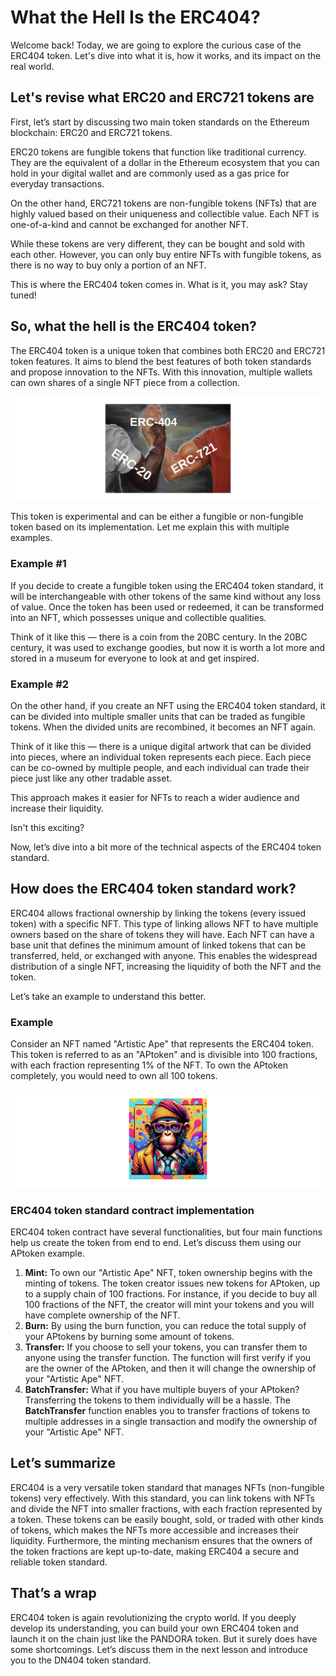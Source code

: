 # What the Hell Is the ERC404?

Welcome back! Today, we are going to explore the curious case of the ERC404 token. Let's dive into what it is, how it works, and its impact on the real world.

## Let's revise what ERC20 and ERC721 tokens are

First, let’s start by discussing two main token standards on the Ethereum blockchain: ERC20 and ERC721 tokens.

ERC20 tokens are fungible tokens that function like traditional currency. They are the equivalent of a dollar in the Ethereum ecosystem that you can hold in your digital wallet and are commonly used as a gas price for everyday transactions.

On the other hand, ERC721 tokens are non-fungible tokens (NFTs) that are highly valued based on their uniqueness and collectible value. Each NFT is one-of-a-kind and cannot be exchanged for another NFT.

While these tokens are very different, they can be bought and sold with each other. However, you can only buy entire NFTs with fungible tokens, as there is no way to buy only a portion of an NFT.

This is where the ERC404 token comes in. What is it, you may ask? Stay tuned!

## So, what the hell is the ERC404 token?

The ERC404 token is a unique token that combines both ERC20 and ERC721 token features. It aims to blend the best features of both token standards and propose innovation to the NFTs. With this innovation, multiple wallets can own shares of a single NFT piece from a collection.

![intro-1.png](https://github.com/0xmetaschool/Learning-Projects/blob/main/assests_for_all/assests_for_erc404/1%20Getting%20Started/2%20What%20the%20Hell%20Is%20the%20ERC404/intro-1.png?raw=true)

This token is experimental and can be either a fungible or non-fungible token based on its implementation. Let me explain this with multiple examples.

### Example #1

If you decide to create a fungible token using the ERC404 token standard, it will be interchangeable with other tokens of the same kind without any loss of value. Once the token has been used or redeemed, it can be transformed into an NFT, which possesses unique and collectible qualities. 

Think of it like this — there is a coin from the 20BC century. In the 20BC century, it was used to exchange goodies, but now it is worth a lot more and stored in a museum for everyone to look at and get inspired.

### Example #2

On the other hand, if you create an NFT using the ERC404 token standard, it can be divided into multiple smaller units that can be traded as fungible tokens. When the divided units are recombined, it becomes an NFT again.

Think of it like this — there is a unique digital artwork that can be divided into pieces, where an individual token represents each piece. Each piece can be co-owned by multiple people, and each individual can trade their piece just like any other tradable asset. 

This approach makes it easier for NFTs to reach a wider audience and increase their liquidity.

Isn't this exciting?

Now, let’s dive into a bit more of the technical aspects of the ERC404 token standard.

## How does the ERC404 token standard work?

ERC404 allows fractional ownership by linking the tokens (every issued token) with a specific NFT. This type of linking allows NFT to have multiple owners based on the share of tokens they will have. Each NFT can have a base unit that defines the minimum amount of linked tokens that can be transferred, held, or exchanged with anyone. This enables the widespread distribution of a single NFT, increasing the liquidity of both the NFT and the token.

Let’s take an example to understand this better.

### Example

Consider an NFT named "Artistic Ape" that represents the ERC404 token. This token is referred to as an "APtoken" and is divisible into 100 fractions, with each fraction representing 1% of the NFT. To own the APtoken completely, you would need to own all 100 tokens.


![intro-2.png](https://github.com/0xmetaschool/Learning-Projects/blob/main/assests_for_all/assests_for_erc404/1%20Getting%20Started/2%20What%20the%20Hell%20Is%20the%20ERC404/intro-2.png?raw=true)

### ERC404 token standard contract implementation

ERC404 token contract have several functionalities, but four main functions help us create the token from end to end. Let’s discuss them using our APtoken example.

1. **Mint:** To own our "Artistic Ape" NFT, token ownership begins with the minting of tokens. The token creator issues new tokens for APtoken, up to a supply chain of 100 fractions. For instance, if you decide to buy all 100 fractions of the NFT, the creator will mint your tokens and you will have complete ownership of the NFT.
2. **Burn:** By using the burn function, you can reduce the total supply of your APtokens by burning some amount of tokens.
3. **Transfer:** If you choose to sell your tokens, you can transfer them to anyone using the transfer function. The function will first verify if you are the owner of the APtoken, and then it will change the ownership of your "Artistic Ape" NFT.
4. **BatchTransfer:** What if you have multiple buyers of your APtoken? Transferring the tokens to them individually will be a hassle. The **BatchTransfer** function enables you to transfer fractions of tokens to multiple addresses in a single transaction and modify the ownership of your "Artistic Ape" NFT.

## Let’s summarize

ERC404 is a very versatile token standard that manages NFTs (non-fungible tokens) very effectively. With this standard, you can link tokens with NFTs and divide the NFT into smaller fractions, with each fraction represented by a token. These tokens can be easily bought, sold, or traded with other kinds of tokens, which makes the NFTs more accessible and increases their liquidity. Furthermore, the minting mechanism ensures that the owners of the token fractions are kept up-to-date, making ERC404 a secure and reliable token standard.

## That’s a wrap

ERC404 token is again revolutionizing the crypto world. If you deeply develop its understanding, you can build your own ERC404 token and launch it on the chain just like the PANDORA token. But it surely does have some shortcomings. Let’s discuss them in the next lesson and introduce you to the DN404 token standard.